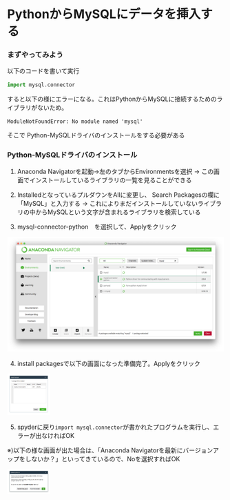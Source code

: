 
# PythonからMySQLにデータを挿入する

### まずやってみよう

以下のコードを書いて実行

```python
import mysql.connector
```

すると以下の様にエラーになる。これはPythonからMySQLに接続するためのライブラリがないため。

```
ModuleNotFoundError: No module named 'mysql'
```

そこで Python-MySQLドライバのインストールをする必要がある

### Python-MySQLドライバのインストール

1. Anaconda Navigatorを起動→左のタブからEnvironmentsを選択 → この画面でインストールしているライブラリの一覧を見ることができる

2. InstalledとなっているプルダウンをAllに変更し、 Search Packagesの欄に「MySQL」と入力する → これによりまだインストールしていないライブラリの中からMySQLという文字が含まれるライブラリを検索している

3. mysql-connector-python　を選択して、Applyをクリック

![5-1.png](5-1.png)

4. install packagesで以下の画面になった準備完了。Applyをクリック

<img src="5-2.png" width="100">

5. spyderに戻り`import mysql.connector`が書かれたプログラムを実行し、エラーが出なければOK

※)以下の様な画面が出た場合は、「Anaconda Navigatorを最新にバージョンアップをしないか？」といってきているので、Noを選択すればOK

<img src="5-3.png" width="100">
